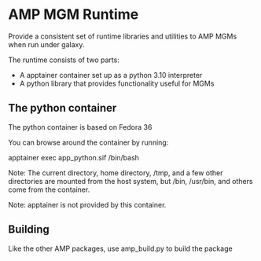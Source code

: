 # AMP MGM Runtime

Provide a consistent set of runtime libraries and utilities to
AMP MGMs when run under galaxy.

The runtime consists of two parts:
* A apptainer container set up as a python 3.10 interpreter
* A python library that provides functionality useful for MGMs

## The python container
The python container is based on Fedora 36 

You can browse around the container by running:

apptainer exec app_python.sif /bin/bash

Note:  The current directory, home directory, /tmp, and a few
other directories are mounted from the host system, but
/bin, /usr/bin, and others come from the container.

Note: apptainer is not provided by this container.

## Building
Like the other AMP packages, use amp_build.py to build the package

